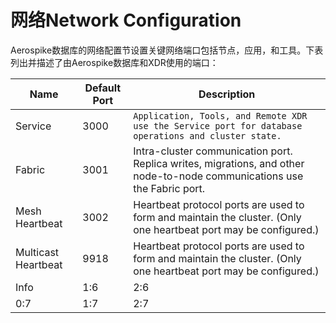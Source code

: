 # 网络Network Configuration

Aerospike数据库的网络配置节设置关键网络端口包括节点，应用，和工具。下表列出并描述了由Aerospike数据库和XDR使用的端口：

| Name | Default Port | Description |
| -- | -- | -- |
| Service | 3000 |  ```Application, Tools, and Remote XDR use the Service port for database operations and cluster state.```|
| Fabric | 3001 | Intra-cluster communication port. Replica writes, migrations, and other node-to-node communications use the Fabric port.|
| Mesh Heartbeat | 3002 | Heartbeat protocol ports are used to form and maintain the cluster. (Only one heartbeat port may be configured.) |
| Multicast Heartbeat| 9918 | Heartbeat protocol ports are used to form and maintain the cluster. (Only one heartbeat port may be configured.) |
| Info | 1:6 | 2:6 |
| 0:7 | 1:7 | 2:7 |


		
